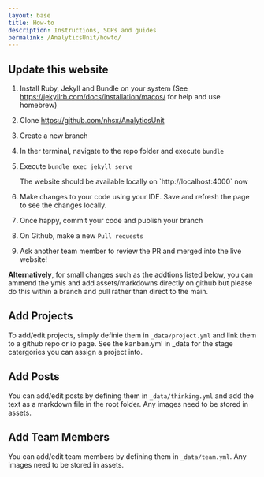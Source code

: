 ```yaml
---
layout: base
title: How-to
description: Instructions, SOPs and guides
permalink: /AnalyticsUnit/howto/
---
```



## Update this website

1. Install Ruby, Jekyll and Bundle on your system (See https://jekyllrb.com/docs/installation/macos/ for help and use homebrew)
2. Clone <https://github.com/nhsx/AnalyticsUnit>
2. Create a new branch
3. In ther terminal, navigate to the repo folder and execute `bundle`
4. Execute `bundle exec jekyll serve`
   
      <div class="alert alert-success" role="alert">
        The website should be available locally on `http://localhost:4000` now
      </div>
   
5. Make changes to your code using your IDE.  Save and refresh the page to see the changes locally.
6. Once happy, commit your code and publish your branch
7. On Github, make a new `Pull requests`
8. Ask another team member to review the PR and merged into the live website!

**Alternatively**, for small changes such as the addtions listed below, you can ammend the ymls and add assets/markdowns directly on github but please do this within a branch and pull rather than direct to the main.

## Add Projects

To add/edit projects, simply definie them in `_data/project.yml` and link them to a github repo or io page.  See the kanban.yml in _data for the stage catergories you can assign a project into.

## Add Posts

You can add/edit posts by defining them in `_data/thinking.yml` and add the text as a markdown file in the root folder.  Any images need to be stored in assets.  

## Add Team Members

You can add/edit team members by defining them in `_data/team.yml`.  Any images need to be stored in assets.



